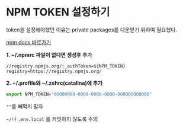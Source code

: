 # NPM TOKEN 설정하기

token을 설정해야했던 이유는 private packages를 다운받기 위하여 필요했다. 

[npm docs 바로가기](https://docs.npmjs.com/using-private-packages-in-a-ci-cd-workflow)

**1. ~/.npmrc 파일이 없다면 생성후 추가**

```
//registry.npmjs.org/:_authToken=${NPM_TOKEN}
registry=https://registry.npmjs.org/
```

**2. ~/.profile와 ~/.zshrc(catalina)에 추가**

```js
export NPM_TOKEN="00000000-0000-0000-0000-000000000000"
```

`""`를 빼먹지 말자

`~/`나 `.env.local` 를 커밋하지 않도록 주의